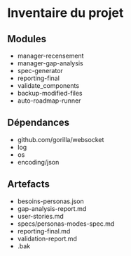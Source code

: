 # Inventaire du projet

## Modules
- manager-recensement
- manager-gap-analysis
- spec-generator
- reporting-final
- validate_components
- backup-modified-files
- auto-roadmap-runner

## Dépendances
- github.com/gorilla/websocket
- log
- os
- encoding/json

## Artefacts
- besoins-personas.json
- gap-analysis-report.md
- user-stories.md
- specs/personas-modes-spec.md
- reporting-final.md
- validation-report.md
- .bak
